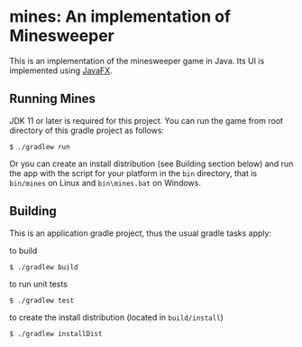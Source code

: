 # mines: An implementation of Minesweeper

This is an implementation of the minesweeper game in Java. Its UI is implemented using [JavaFX](https://openjfx.io/).

## Running Mines
JDK 11 or later is required for this project. You can run the game from root directory of this gradle project as follows:

```console
$ ./gradlew run
```
Or you can create an install distribution (see Building section below) and run the app with the script for your platform in the `bin` directory, that is `bin/mines` on Linux and `bin\mines.bat` on Windows.

## Building
This is an application gradle project, thus the usual gradle tasks apply:

to build
```console
$ ./gradlew build
```
to run unit tests
```console
$ ./gradlew test
```
to create the install distribution (located in `build/install`)
```console
$ ./gradlew installDist
```
